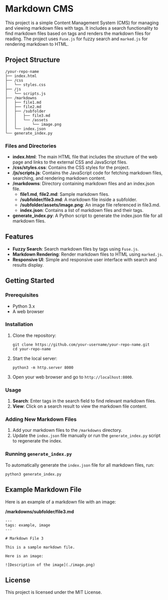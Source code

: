 # Markdown CMS

This project is a simple Content Management System (CMS) for managing and viewing markdown files with tags. It includes a search functionality to find markdown files based on tags and renders the markdown files for reading. The project uses `Fuse.js` for fuzzy search and `marked.js` for rendering markdown to HTML.

## Project Structure

```
/your-repo-name
├── index.html
├── /css
│   └── styles.css
├── /js
│   └── scripts.js
├── /markdowns
│   ├── file1.md
│   ├── file2.md
│   ├── /subfolder
│   │   ├── file3.md
│   │   └── /assets
│   │       └── image.png
│   └── index.json
└── generate_index.py
```

### Files and Directories

- **index.html**: The main HTML file that includes the structure of the web page and links to the external CSS and JavaScript files.
- **/css/styles.css**: Contains the CSS styles for the project.
- **/js/scripts.js**: Contains the JavaScript code for fetching markdown files, searching, and rendering markdown content.
- **/markdowns**: Directory containing markdown files and an index.json file.
  - **file1.md**, **file2.md**: Sample markdown files.
  - **/subfolder/file3.md**: A markdown file inside a subfolder.
  - **/subfolder/assets/image.png**: An image file referenced in file3.md.
  - **index.json**: Contains a list of markdown files and their tags.
- **generate_index.py**: A Python script to generate the index.json file for all markdown files.

## Features

- **Fuzzy Search**: Search markdown files by tags using `Fuse.js`.
- **Markdown Rendering**: Render markdown files to HTML using `marked.js`.
- **Responsive UI**: Simple and responsive user interface with search and results display.

## Getting Started

### Prerequisites

- Python 3.x
- A web browser

### Installation

1. Clone the repository:
   ```
   git clone https://github.com/your-username/your-repo-name.git
   cd your-repo-name
   ```

2. Start the local server:
   ```
   python3 -m http.server 8000
   ```

3. Open your web browser and go to `http://localhost:8000`.

### Usage

1. **Search**: Enter tags in the search field to find relevant markdown files.
2. **View**: Click on a search result to view the markdown file content.

### Adding New Markdown Files

1. Add your markdown files to the `/markdowns` directory.
2. Update the `index.json` file manually or run the `generate_index.py` script to regenerate the index.

### Running `generate_index.py`

To automatically generate the `index.json` file for all markdown files, run:
```
python3 generate_index.py
```

## Example Markdown File

Here is an example of a markdown file with an image:

**/markdowns/subfolder/file3.md**
```
---
tags: example, image
---

# Markdown File 3

This is a sample markdown file.

Here is an image:

![Description of the image](./image.png)
```

## License

This project is licensed under the MIT License.
